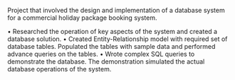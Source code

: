 Project that involved the design and implementation of a database system for a commercial holiday package booking system.

• Researched the operation of key aspects of the system and created a database solution.
• Created Entity-Relationship model with required set of database tables. Populated the tables with sample data and performed advance queries on the tables.
• Wrote complex SQL queries to demonstrate the database. The demonstration simulated the actual database operations of the system.
